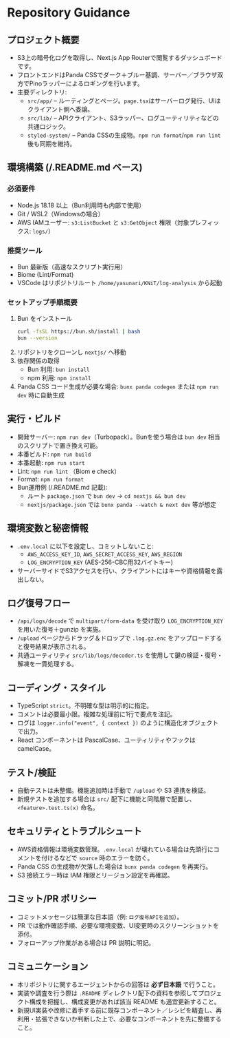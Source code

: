 # Repository Guidance

## プロジェクト概要
- S3上の暗号化ログを取得し、Next.js App Routerで閲覧するダッシュボードです。
- フロントエンドはPanda CSSでダーク＋ブルー基調、サーバー／ブラウザ双方でPinoラッパーによるロギングを行います。
- 主要ディレクトリ:
  - `src/app/` – ルーティングとページ。`page.tsx`はサーバーログ発行、UIはクライアント側へ委譲。
  - `src/lib/` – APIクライアント、S3ラッパー、ログユーティリティなどの共通ロジック。
  - `styled-system/` – Panda CSSの生成物。`npm run format`/`npm run lint`後も同期を維持。

## 環境構築 (/.README.md ベース)
### 必須要件
- Node.js 18.18 以上（Bun利用時も内部で使用）
- Git / WSL2（Windowsの場合）
- AWS IAMユーザー: `s3:ListBucket` と `s3:GetObject` 権限（対象プレフィックス: `logs/`）

### 推奨ツール
- Bun 最新版（高速なスクリプト実行用）
- Biome (Lint/Format)
- VSCode はリポジトリルート `/home/yasunari/KNiT/log-analysis` から起動

### セットアップ手順概要
1. Bun をインストール
   ```bash
   curl -fsSL https://bun.sh/install | bash
   bun --version
   ```
2. リポジトリをクローンし `nextjs/` へ移動
3. 依存関係の取得
   - Bun 利用: `bun install`
   - npm 利用: `npm install`
4. Panda CSS コード生成が必要な場合: `bunx panda codegen` または `npm run dev` 時に自動生成

## 実行・ビルド
- 開発サーバー: `npm run dev`（Turbopack）。Bunを使う場合は `bun dev` 相当のスクリプトで置き換え可能。
- 本番ビルド: `npm run build`
- 本番起動: `npm run start`
- Lint: `npm run lint` （Biom e check）
- Format: `npm run format`
- Bun運用例 (/.README.md 記載):
  - ルート `package.json` で `bun dev` → `cd nextjs && bun dev`
  - `nextjs/package.json` では `bunx panda --watch & next dev` 等が想定

## 環境変数と秘密情報
- `.env.local` に以下を設定し、コミットしないこと:
  - `AWS_ACCESS_KEY_ID`, `AWS_SECRET_ACCESS_KEY`, `AWS_REGION`
  - `LOG_ENCRYPTION_KEY` (AES-256-CBC用32バイトキー)
- サーバーサイドでS3アクセスを行い、クライアントにはキーや資格情報を露出しない。

## ログ復号フロー
- `/api/logs/decode` で `multipart/form-data` を受け取り `LOG_ENCRYPTION_KEY` を用いた復号＋gunzip を実施。
- `/upload` ページからドラッグ＆ドロップで `.log.gz.enc` をアップロードすると復号結果が表示される。
- 共通ユーティリティ `src/lib/logs/decoder.ts` を使用して鍵の検証・復号・解凍を一貫処理する。

## コーディング・スタイル
- TypeScript `strict`。不明確な型は明示的に指定。
- コメントは必要最小限。複雑な処理前に1行で要点を注記。
- ログは `logger.info("event", { context })` のように構造化オブジェクトで出力。
- React コンポーネントは PascalCase、ユーティリティやフックは camelCase。

## テスト/検証
- 自動テストは未整備。機能追加時は手動で `/upload` や S3 連携を検証。
- 新規テストを追加する場合は `src/` 配下に機能と同階層で配置し、`<feature>.test.ts(x)` 命名。

## セキュリティとトラブルシュート
- AWS資格情報は環境変数管理。`.env.local` が壊れている場合は先頭行にコメントを付けるなどで `source` 時のエラーを防ぐ。
- Panda CSS の生成物が欠落した場合は `bunx panda codegen` を再実行。
- S3 接続エラー時は IAM 権限とリージョン設定を再確認。

## コミット/PR ポリシー
- コミットメッセージは簡潔な日本語（例: `ログ復号APIを追加`）。
- PR では動作確認手順、必要な環境変数、UI変更時のスクリーンショットを添付。
- フォローアップ作業がある場合は PR 説明に明記。

## コミュニケーション
- 本リポジトリに関するエージェントからの回答は **必ず日本語** で行うこと。
- 実装や調査を行う際は `.README` ディレクトリ配下の資料を参照してプロジェクト構成を把握し、構成変更があれば該当 README も適宜更新すること。
- 新規UI実装や改修に着手する前に既存コンポーネント／レシピを精査し、再利用・拡張できないか判断した上で、必要なコンポーネントを先に整備すること。

